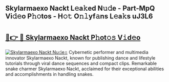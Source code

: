 ## Skylarmaexo Nackt L𝚎a𝚔ed N𝚞𝚍e - Part-MpQ Vi𝚍𝚎o P𝚑𝚘tos - H𝚘𝚝 O𝚗𝚕yf𝚊ns L𝚎a𝚔s uJ3L6

# <h2><a href="http://kf1g9gs.oniu.top/?m=Skylarmaexo+Nackt">🔗👉 🔴 Skylarmaexo Nackt P𝚑ot𝚘𝚜 V𝚒d𝚎o</a></h2>

[![Skylarmaexo Nackt Nu𝚍e𝚜](https://i.imgur.com/0qMVB7G.gif)](http://kf1g9gs.oniu.top/?m=Skylarmaexo+Nackt)
Cybernetic performer and multimedia innovator Skylarmaexo Nackt, known for publishing dance and lifestyle tutorials through viral dance sequences and compact clips. Remarkable snake charmer Skylarmaexo Nackt, acclaimed for their exceptional abilities and accomplishments in handling snakes.  
